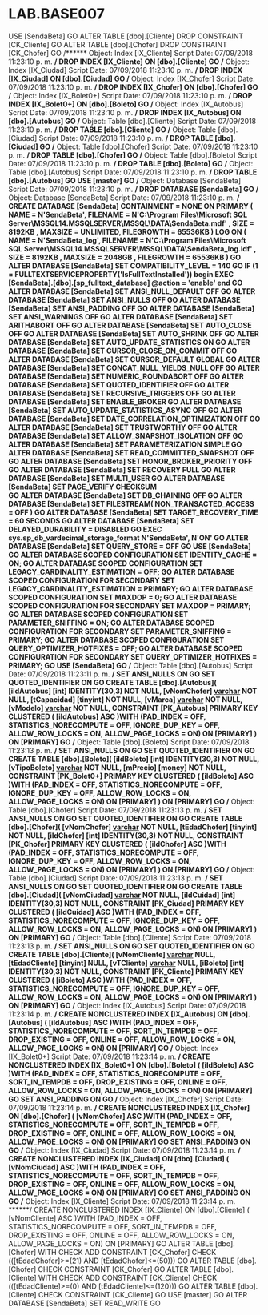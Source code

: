 # LAB.BASE007
USE [SendaBeta]
GO
ALTER TABLE [dbo].[Cliente] DROP CONSTRAINT [CK_Cliente]
GO
ALTER TABLE [dbo].[Chofer] DROP CONSTRAINT [CK_Chofer]
GO
/****** Object:  Index [IX_Cliente]    Script Date: 07/09/2018 11:23:10 p. m. ******/
DROP INDEX [IX_Cliente] ON [dbo].[Cliente]
GO
/****** Object:  Index [IX_Ciudad]    Script Date: 07/09/2018 11:23:10 p. m. ******/
DROP INDEX [IX_Ciudad] ON [dbo].[Ciudad]
GO
/****** Object:  Index [IX_Chofer]    Script Date: 07/09/2018 11:23:10 p. m. ******/
DROP INDEX [IX_Chofer] ON [dbo].[Chofer]
GO
/****** Object:  Index [IX_Bolet0+]    Script Date: 07/09/2018 11:23:10 p. m. ******/
DROP INDEX [IX_Bolet0+] ON [dbo].[Boleto]
GO
/****** Object:  Index [IX_Autobus]    Script Date: 07/09/2018 11:23:10 p. m. ******/
DROP INDEX [IX_Autobus] ON [dbo].[Autobus]
GO
/****** Object:  Table [dbo].[Cliente]    Script Date: 07/09/2018 11:23:10 p. m. ******/
DROP TABLE [dbo].[Cliente]
GO
/****** Object:  Table [dbo].[Ciudad]    Script Date: 07/09/2018 11:23:10 p. m. ******/
DROP TABLE [dbo].[Ciudad]
GO
/****** Object:  Table [dbo].[Chofer]    Script Date: 07/09/2018 11:23:10 p. m. ******/
DROP TABLE [dbo].[Chofer]
GO
/****** Object:  Table [dbo].[Boleto]    Script Date: 07/09/2018 11:23:10 p. m. ******/
DROP TABLE [dbo].[Boleto]
GO
/****** Object:  Table [dbo].[Autobus]    Script Date: 07/09/2018 11:23:10 p. m. ******/
DROP TABLE [dbo].[Autobus]
GO
USE [master]
GO
/****** Object:  Database [SendaBeta]    Script Date: 07/09/2018 11:23:10 p. m. ******/
DROP DATABASE [SendaBeta]
GO
/****** Object:  Database [SendaBeta]    Script Date: 07/09/2018 11:23:10 p. m. ******/
CREATE DATABASE [SendaBeta]
 CONTAINMENT = NONE
 ON  PRIMARY 
( NAME = N'SendaBeta', FILENAME = N'C:\Program Files\Microsoft SQL Server\MSSQL14.MSSQLSERVER\MSSQL\DATA\SendaBeta.mdf' , SIZE = 8192KB , MAXSIZE = UNLIMITED, FILEGROWTH = 65536KB )
 LOG ON 
( NAME = N'SendaBeta_log', FILENAME = N'C:\Program Files\Microsoft SQL Server\MSSQL14.MSSQLSERVER\MSSQL\DATA\SendaBeta_log.ldf' , SIZE = 8192KB , MAXSIZE = 2048GB , FILEGROWTH = 65536KB )
GO
ALTER DATABASE [SendaBeta] SET COMPATIBILITY_LEVEL = 140
GO
IF (1 = FULLTEXTSERVICEPROPERTY('IsFullTextInstalled'))
begin
EXEC [SendaBeta].[dbo].[sp_fulltext_database] @action = 'enable'
end
GO
ALTER DATABASE [SendaBeta] SET ANSI_NULL_DEFAULT OFF 
GO
ALTER DATABASE [SendaBeta] SET ANSI_NULLS OFF 
GO
ALTER DATABASE [SendaBeta] SET ANSI_PADDING OFF 
GO
ALTER DATABASE [SendaBeta] SET ANSI_WARNINGS OFF 
GO
ALTER DATABASE [SendaBeta] SET ARITHABORT OFF 
GO
ALTER DATABASE [SendaBeta] SET AUTO_CLOSE OFF 
GO
ALTER DATABASE [SendaBeta] SET AUTO_SHRINK OFF 
GO
ALTER DATABASE [SendaBeta] SET AUTO_UPDATE_STATISTICS ON 
GO
ALTER DATABASE [SendaBeta] SET CURSOR_CLOSE_ON_COMMIT OFF 
GO
ALTER DATABASE [SendaBeta] SET CURSOR_DEFAULT  GLOBAL 
GO
ALTER DATABASE [SendaBeta] SET CONCAT_NULL_YIELDS_NULL OFF 
GO
ALTER DATABASE [SendaBeta] SET NUMERIC_ROUNDABORT OFF 
GO
ALTER DATABASE [SendaBeta] SET QUOTED_IDENTIFIER OFF 
GO
ALTER DATABASE [SendaBeta] SET RECURSIVE_TRIGGERS OFF 
GO
ALTER DATABASE [SendaBeta] SET  ENABLE_BROKER 
GO
ALTER DATABASE [SendaBeta] SET AUTO_UPDATE_STATISTICS_ASYNC OFF 
GO
ALTER DATABASE [SendaBeta] SET DATE_CORRELATION_OPTIMIZATION OFF 
GO
ALTER DATABASE [SendaBeta] SET TRUSTWORTHY OFF 
GO
ALTER DATABASE [SendaBeta] SET ALLOW_SNAPSHOT_ISOLATION OFF 
GO
ALTER DATABASE [SendaBeta] SET PARAMETERIZATION SIMPLE 
GO
ALTER DATABASE [SendaBeta] SET READ_COMMITTED_SNAPSHOT OFF 
GO
ALTER DATABASE [SendaBeta] SET HONOR_BROKER_PRIORITY OFF 
GO
ALTER DATABASE [SendaBeta] SET RECOVERY FULL 
GO
ALTER DATABASE [SendaBeta] SET  MULTI_USER 
GO
ALTER DATABASE [SendaBeta] SET PAGE_VERIFY CHECKSUM  
GO
ALTER DATABASE [SendaBeta] SET DB_CHAINING OFF 
GO
ALTER DATABASE [SendaBeta] SET FILESTREAM( NON_TRANSACTED_ACCESS = OFF ) 
GO
ALTER DATABASE [SendaBeta] SET TARGET_RECOVERY_TIME = 60 SECONDS 
GO
ALTER DATABASE [SendaBeta] SET DELAYED_DURABILITY = DISABLED 
GO
EXEC sys.sp_db_vardecimal_storage_format N'SendaBeta', N'ON'
GO
ALTER DATABASE [SendaBeta] SET QUERY_STORE = OFF
GO
USE [SendaBeta]
GO
ALTER DATABASE SCOPED CONFIGURATION SET IDENTITY_CACHE = ON;
GO
ALTER DATABASE SCOPED CONFIGURATION SET LEGACY_CARDINALITY_ESTIMATION = OFF;
GO
ALTER DATABASE SCOPED CONFIGURATION FOR SECONDARY SET LEGACY_CARDINALITY_ESTIMATION = PRIMARY;
GO
ALTER DATABASE SCOPED CONFIGURATION SET MAXDOP = 0;
GO
ALTER DATABASE SCOPED CONFIGURATION FOR SECONDARY SET MAXDOP = PRIMARY;
GO
ALTER DATABASE SCOPED CONFIGURATION SET PARAMETER_SNIFFING = ON;
GO
ALTER DATABASE SCOPED CONFIGURATION FOR SECONDARY SET PARAMETER_SNIFFING = PRIMARY;
GO
ALTER DATABASE SCOPED CONFIGURATION SET QUERY_OPTIMIZER_HOTFIXES = OFF;
GO
ALTER DATABASE SCOPED CONFIGURATION FOR SECONDARY SET QUERY_OPTIMIZER_HOTFIXES = PRIMARY;
GO
USE [SendaBeta]
GO
/****** Object:  Table [dbo].[Autobus]    Script Date: 07/09/2018 11:23:11 p. m. ******/
SET ANSI_NULLS ON
GO
SET QUOTED_IDENTIFIER ON
GO
CREATE TABLE [dbo].[Autobus](
	[iIdAutobus] [int] IDENTITY(30,3) NOT NULL,
	[vNomChofer] [varchar](50) NOT NULL,
	[tCapacidad] [tinyint] NOT NULL,
	[vMarca] [varchar](50) NOT NULL,
	[vModelo] [varchar](50) NOT NULL,
 CONSTRAINT [PK_Autobus] PRIMARY KEY CLUSTERED 
(
	[iIdAutobus] ASC
)WITH (PAD_INDEX = OFF, STATISTICS_NORECOMPUTE = OFF, IGNORE_DUP_KEY = OFF, ALLOW_ROW_LOCKS = ON, ALLOW_PAGE_LOCKS = ON) ON [PRIMARY]
) ON [PRIMARY]
GO
/****** Object:  Table [dbo].[Boleto]    Script Date: 07/09/2018 11:23:13 p. m. ******/
SET ANSI_NULLS ON
GO
SET QUOTED_IDENTIFIER ON
GO
CREATE TABLE [dbo].[Boleto](
	[iIdBoleto] [int] IDENTITY(30,3) NOT NULL,
	[vTipoBoleto] [varchar](50) NOT NULL,
	[mPrecio] [money] NOT NULL,
 CONSTRAINT [PK_Bolet0+] PRIMARY KEY CLUSTERED 
(
	[iIdBoleto] ASC
)WITH (PAD_INDEX = OFF, STATISTICS_NORECOMPUTE = OFF, IGNORE_DUP_KEY = OFF, ALLOW_ROW_LOCKS = ON, ALLOW_PAGE_LOCKS = ON) ON [PRIMARY]
) ON [PRIMARY]
GO
/****** Object:  Table [dbo].[Chofer]    Script Date: 07/09/2018 11:23:13 p. m. ******/
SET ANSI_NULLS ON
GO
SET QUOTED_IDENTIFIER ON
GO
CREATE TABLE [dbo].[Chofer](
	[vNomChofer] [varchar](50) NOT NULL,
	[tEdadChofer] [tinyint] NOT NULL,
	[iIdChofer] [int] IDENTITY(30,3) NOT NULL,
 CONSTRAINT [PK_Chofer] PRIMARY KEY CLUSTERED 
(
	[iIdChofer] ASC
)WITH (PAD_INDEX = OFF, STATISTICS_NORECOMPUTE = OFF, IGNORE_DUP_KEY = OFF, ALLOW_ROW_LOCKS = ON, ALLOW_PAGE_LOCKS = ON) ON [PRIMARY]
) ON [PRIMARY]
GO
/****** Object:  Table [dbo].[Ciudad]    Script Date: 07/09/2018 11:23:13 p. m. ******/
SET ANSI_NULLS ON
GO
SET QUOTED_IDENTIFIER ON
GO
CREATE TABLE [dbo].[Ciudad](
	[vNomCiudad] [varchar](50) NOT NULL,
	[iIdCuidad] [int] IDENTITY(30,3) NOT NULL,
 CONSTRAINT [PK_Ciudad] PRIMARY KEY CLUSTERED 
(
	[iIdCuidad] ASC
)WITH (PAD_INDEX = OFF, STATISTICS_NORECOMPUTE = OFF, IGNORE_DUP_KEY = OFF, ALLOW_ROW_LOCKS = ON, ALLOW_PAGE_LOCKS = ON) ON [PRIMARY]
) ON [PRIMARY]
GO
/****** Object:  Table [dbo].[Cliente]    Script Date: 07/09/2018 11:23:13 p. m. ******/
SET ANSI_NULLS ON
GO
SET QUOTED_IDENTIFIER ON
GO
CREATE TABLE [dbo].[Cliente](
	[vNomCliente] [varchar](50) NULL,
	[tEdadCliente] [tinyint] NULL,
	[vTCliente] [varchar](50) NULL,
	[iBoleto] [int] IDENTITY(30,3) NOT NULL,
 CONSTRAINT [PK_Cliente] PRIMARY KEY CLUSTERED 
(
	[iBoleto] ASC
)WITH (PAD_INDEX = OFF, STATISTICS_NORECOMPUTE = OFF, IGNORE_DUP_KEY = OFF, ALLOW_ROW_LOCKS = ON, ALLOW_PAGE_LOCKS = ON) ON [PRIMARY]
) ON [PRIMARY]
GO
/****** Object:  Index [IX_Autobus]    Script Date: 07/09/2018 11:23:14 p. m. ******/
CREATE NONCLUSTERED INDEX [IX_Autobus] ON [dbo].[Autobus]
(
	[iIdAutobus] ASC
)WITH (PAD_INDEX = OFF, STATISTICS_NORECOMPUTE = OFF, SORT_IN_TEMPDB = OFF, DROP_EXISTING = OFF, ONLINE = OFF, ALLOW_ROW_LOCKS = ON, ALLOW_PAGE_LOCKS = ON) ON [PRIMARY]
GO
/****** Object:  Index [IX_Bolet0+]    Script Date: 07/09/2018 11:23:14 p. m. ******/
CREATE NONCLUSTERED INDEX [IX_Bolet0+] ON [dbo].[Boleto]
(
	[iIdBoleto] ASC
)WITH (PAD_INDEX = OFF, STATISTICS_NORECOMPUTE = OFF, SORT_IN_TEMPDB = OFF, DROP_EXISTING = OFF, ONLINE = OFF, ALLOW_ROW_LOCKS = ON, ALLOW_PAGE_LOCKS = ON) ON [PRIMARY]
GO
SET ANSI_PADDING ON
GO
/****** Object:  Index [IX_Chofer]    Script Date: 07/09/2018 11:23:14 p. m. ******/
CREATE NONCLUSTERED INDEX [IX_Chofer] ON [dbo].[Chofer]
(
	[vNomChofer] ASC
)WITH (PAD_INDEX = OFF, STATISTICS_NORECOMPUTE = OFF, SORT_IN_TEMPDB = OFF, DROP_EXISTING = OFF, ONLINE = OFF, ALLOW_ROW_LOCKS = ON, ALLOW_PAGE_LOCKS = ON) ON [PRIMARY]
GO
SET ANSI_PADDING ON
GO
/****** Object:  Index [IX_Ciudad]    Script Date: 07/09/2018 11:23:14 p. m. ******/
CREATE NONCLUSTERED INDEX [IX_Ciudad] ON [dbo].[Ciudad]
(
	[vNomCiudad] ASC
)WITH (PAD_INDEX = OFF, STATISTICS_NORECOMPUTE = OFF, SORT_IN_TEMPDB = OFF, DROP_EXISTING = OFF, ONLINE = OFF, ALLOW_ROW_LOCKS = ON, ALLOW_PAGE_LOCKS = ON) ON [PRIMARY]
GO
SET ANSI_PADDING ON
GO
/****** Object:  Index [IX_Cliente]    Script Date: 07/09/2018 11:23:14 p. m. ******/
CREATE NONCLUSTERED INDEX [IX_Cliente] ON [dbo].[Cliente]
(
	[vNomCliente] ASC
)WITH (PAD_INDEX = OFF, STATISTICS_NORECOMPUTE = OFF, SORT_IN_TEMPDB = OFF, DROP_EXISTING = OFF, ONLINE = OFF, ALLOW_ROW_LOCKS = ON, ALLOW_PAGE_LOCKS = ON) ON [PRIMARY]
GO
ALTER TABLE [dbo].[Chofer]  WITH CHECK ADD  CONSTRAINT [CK_Chofer] CHECK  (([tEdadChofer]>=(21) AND [tEdadChofer]<=(50)))
GO
ALTER TABLE [dbo].[Chofer] CHECK CONSTRAINT [CK_Chofer]
GO
ALTER TABLE [dbo].[Cliente]  WITH CHECK ADD  CONSTRAINT [CK_Cliente] CHECK  (([tEdadCliente]>=(0) AND [tEdadCliente]<=(120)))
GO
ALTER TABLE [dbo].[Cliente] CHECK CONSTRAINT [CK_Cliente]
GO
USE [master]
GO
ALTER DATABASE [SendaBeta] SET  READ_WRITE 
GO
